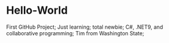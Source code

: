 # Hello-World
First GitHub Project;
Just learning; total newbie;
C#, .NET9, and collaborative programming;
Tim from Washington State;
